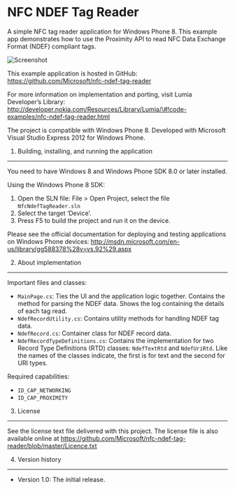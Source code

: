 NFC NDEF Tag Reader
===================

A simple NFC tag reader application for Windows Phone 8. This example app demonstrates how to use the Proximity API to read NFC Data Exchange Format (NDEF) compliant tags.

![Screenshot](/doc/nfcndeftagreader-2.png?raw=true)

This example application is hosted in GitHub: https://github.com/Microsoft/nfc-ndef-tag-reader

For more information on implementation and porting, visit Lumia Developer’s Library: http://developer.nokia.com/Resources/Library/Lumia/\#!code-examples/nfc-ndef-tag-reader.html

The project is compatible with Windows Phone 8. Developed with Microsoft Visual Studio Express 2012 for Windows Phone.

1. Building, installing, and running the application
----------------------------------------------------

You need to have Windows 8 and Windows Phone SDK 8.0 or later installed.

Using the Windows Phone 8 SDK:

1.  Open the SLN file: File &gt; Open Project, select the file `NfcNdefTagReader.sln`
2.  Select the target ‘Device’.
3.  Press F5 to build the project and run it on the device.

Please see the official documentation for deploying and testing applications on Windows Phone devices: http://msdn.microsoft.com/en-us/library/gg588378%28v=vs.92%29.aspx

2. About implementation
-----------------------

Important files and classes:

-   `MainPage.cs`: Ties the UI and the application logic together. Contains the method for parsing the NDEF data. Shows the log containing the details of each tag read.
-   `NdefRecordUtility.cs`: Contains utility methods for handling NDEF tag data.
-   `NdefRecord.cs`: Container class for NDEF record data.
-   `NdefRecordTypeDefinitions.cs`: Contains the implementation for two Record Type Definitions (RTD) classes: `NdefTextRtd` and `NdefUriRtd`. Like the names of the classes indicate, the first is for text and the second for URI types.

Required capabilities:

-   `ID_CAP_NETWORKING`
-   `ID_CAP_PROXIMITY`

3. License
----------

See the license text file delivered with this project. The license file is also available online at https://github.com/Microsoft/nfc-ndef-tag-reader/blob/master/Licence.txt

4. Version history
------------------

-   Version 1.0: The initial release.
